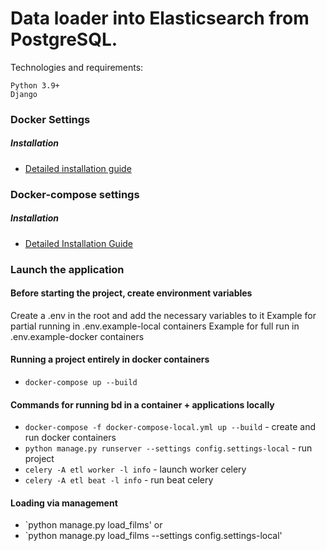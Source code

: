 # Data loader into Elasticsearch from PostgreSQL.

Technologies and requirements:
```
Python 3.9+
Django
```

### Docker Settings

##### Installation

* [Detailed installation guide](https://docs.docker.com/install/linux/docker-ce/ubuntu/)

### Docker-compose settings

##### Installation

* [Detailed Installation Guide](https://docs.docker.com/compose/install/)

### Launch the application

#### Before starting the project, create environment variables
Create a .env in the root and add the necessary variables to it
Example for partial running in .env.example-local containers
Example for full run in .env.example-docker containers

#### Running a project entirely in docker containers

* `docker-compose up --build`

#### Commands for running bd in a container + applications locally

* `docker-compose -f docker-compose-local.yml up --build` - create and run docker containers
* `python manage.py runserver --settings config.settings-local` - run
   project
* `celery -A etl worker -l info` - launch worker celery
* `celery -A etl beat -l info` - run beat celery

#### Loading via management

* `python manage.py load_films'
  or
* `python manage.py load_films --settings config.settings-local'
